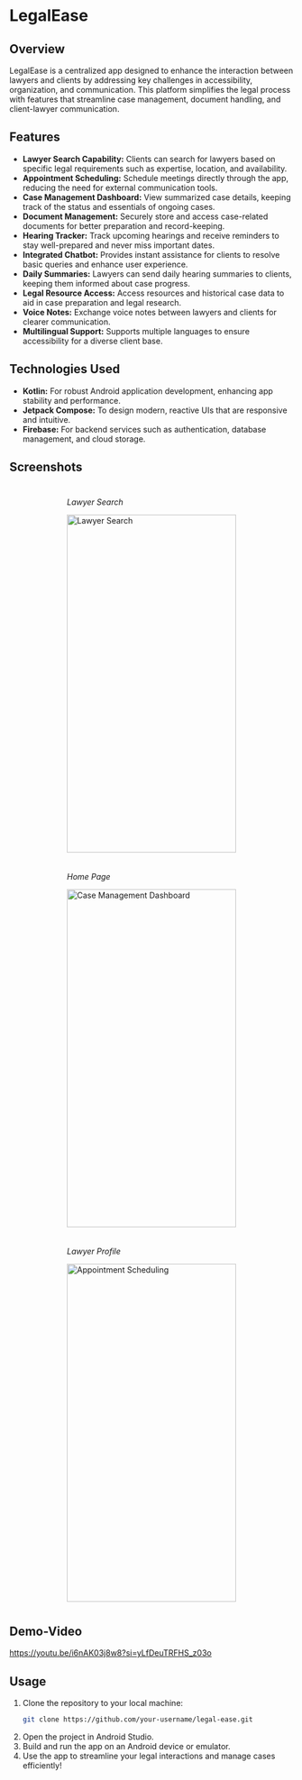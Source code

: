 # LegalEase

## Overview
LegalEase is a centralized app designed to enhance the interaction between lawyers and clients by addressing key challenges in accessibility, organization, and communication. This platform simplifies the legal process with features that streamline case management, document handling, and client-lawyer communication.

## Features
- **Lawyer Search Capability:** Clients can search for lawyers based on specific legal requirements such as expertise, location, and availability.
- **Appointment Scheduling:** Schedule meetings directly through the app, reducing the need for external communication tools.
- **Case Management Dashboard:** View summarized case details, keeping track of the status and essentials of ongoing cases.
- **Document Management:** Securely store and access case-related documents for better preparation and record-keeping.
- **Hearing Tracker:** Track upcoming hearings and receive reminders to stay well-prepared and never miss important dates.
- **Integrated Chatbot:** Provides instant assistance for clients to resolve basic queries and enhance user experience.
- **Daily Summaries:** Lawyers can send daily hearing summaries to clients, keeping them informed about case progress.
- **Legal Resource Access:** Access resources and historical case data to aid in case preparation and legal research.
- **Voice Notes:** Exchange voice notes between lawyers and clients for clearer communication.
- **Multilingual Support:** Supports multiple languages to ensure accessibility for a diverse client base.

## Technologies Used
- **Kotlin:** For robust Android application development, enhancing app stability and performance.
- **Jetpack Compose:** To design modern, reactive UIs that are responsive and intuitive.
- **Firebase:** For backend services such as authentication, database management, and cloud storage.

## Screenshots

<div style="display: flex; flex-wrap: wrap; justify-content: center;">
    <div style="margin: 10px;">
        <p><em>Lawyer Search</em></p>
        <img src="https://github.com/user-attachments/assets/9e4b7622-2a78-4dc7-ba58-db6d09eb4c94" alt="Lawyer Search" width="300" height="600">
    </div>
    <div style="margin: 10px;">
        <p><em>Home Page</em></p>
        <img src="https://github.com/user-attachments/assets/7f05c3e0-d393-4a3b-bbb1-1d0077b66801" alt="Case Management Dashboard" width="300" height="600">
    </div>
    <div style="margin: 10px;">
        <p><em>Lawyer Profile</em></p>
        <img src="https://github.com/user-attachments/assets/6a5b81a7-a0dd-4674-aa61-cd57e0baa9ef" alt="Appointment Scheduling" width="300" height="600">
    </div>
</div>

## Demo-Video
https://youtu.be/i6nAK03j8w8?si=yLfDeuTRFHS_z03o

## Usage
1. Clone the repository to your local machine:
   ```bash
   git clone https://github.com/your-username/legal-ease.git
2. Open the project in Android Studio.
3. Build and run the app on an Android device or emulator.
4. Use the app to streamline your legal interactions and manage cases efficiently!
